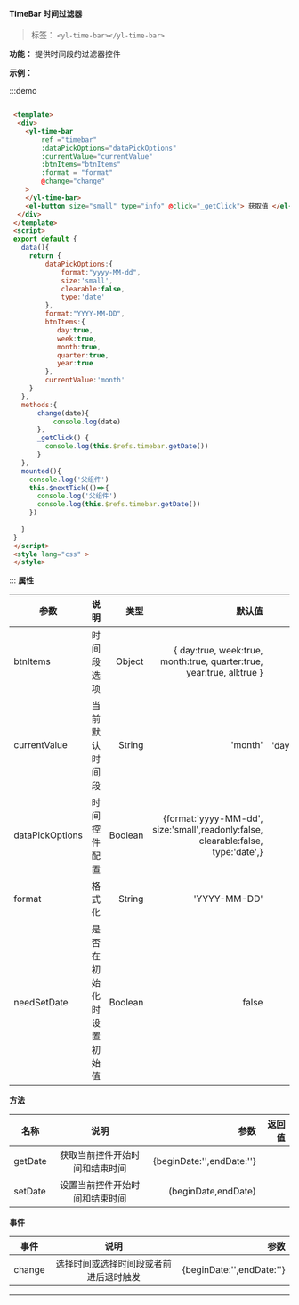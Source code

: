<!--
 * @Description: 未描述
 * @Author: danielmlc
 * @Date: 2019-08-22 11:35:09
 * @LastEditTime: 2020-04-26 22:07:19
 -->

  #### TimeBar 时间过滤器

  > 标签： `<yl-time-bar></yl-time-bar>` 


  **功能：** 提供时间段的过滤器控件

  **示例：**

:::demo
  ```html

   <template>
    <div>
      <yl-time-bar 
          ref ="timebar"
          :dataPickOptions="dataPickOptions"
          :currentValue="currentValue"
          :btnItems="btnItems"
          :format = "format"
          @change="change"
      >
      </yl-time-bar>
      <el-button size="small" type="info" @click="_getClick"> 获取值 </el-button>
    </div>
   </template>
   <script>
   export default {
     data(){
       return {
           dataPickOptions:{
               format:"yyyy-MM-dd",
               size:'small',
               clearable:false,
               type:'date'
           },
           format:"YYYY-MM-DD",
           btnItems:{
              day:true,
              week:true,
              month:true,
              quarter:true,
              year:true
           },
           currentValue:'month'
       }
     },
     methods:{
         change(date){
             console.log(date)
         },
         _getClick() {
           console.log(this.$refs.timebar.getDate())
         }
     },
     mounted(){
       console.log('父组件')
       this.$nextTick(()=>{
         console.log('父组件')
         console.log(this.$refs.timebar.getDate())
       })
       
     }
   }
   </script>
   <style lang="css" >
   </style>

  ```
:::
  **属性**

  | 参数        | 说明           |类型   |默认值|可选值|
  | ------------- |:-------------:| -----:|---:|---:|
  | btnItems| 时间段选项 | Object|{ day:true, week:true, month:true, quarter:true, year:true, all:true } ||
  | currentValue| 当前默认时间段 | String|'month' |'day'、'week'、'month'、'quarter'、'year'、'all'|
  | dataPickOptions| 时间控件配置 | Boolean|{format:'yyyy-MM-dd', size:'small',readonly:false, clearable:false, type:'date',} |false/true|
  | format| 格式化 | String|'YYYY-MM-DD' ||
  | needSetDate| 是否在初始化时设置初始值 | Boolean|false |false/true|

 **方法**

  | 名称        | 说明           |参数   |返回值|
  | ------------- |:-------------:| -----:|---:|
  | getDate| 获取当前控件开始时间和结束时间 | {beginDate:'',endDate:''}|
  | setDate| 设置当前控件开始时间和结束时间 | (beginDate,endDate)||

 **事件**

| 事件        | 说明           |参数   |
| ------------- |:-------------:| -----:|
| change| 选择时间或选择时间段或者前进后退时触发 | {beginDate:'',endDate:''}|

---